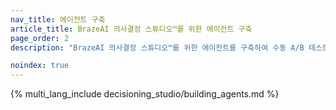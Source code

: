 ```yaml
---
nav_title: 에이전트 구축
article_title: BrazeAI 의사결정 스튜디오™를 위한 에이전트 구축
page_order: 2
description: "BrazeAI 의사결정 스튜디오™를 위한 에이전트를 구축하여 수동 A/B 테스트 없이도 개인화된 실험을 자동화하고 전환, 리텐션, 매출 등의 결과를 최적화하는 방법을 알아보세요."

noindex: true
---
```


{% multi_lang_include decisioning_studio/building_agents.md %}
